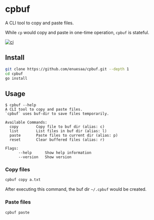 # cpbuf
A CLI tool to copy and paste files. 

While `cp` would copy and paste in one-time operation, `cpbuf` is stateful.

[![ci](https://github.com/enuesaa/cpbuf/actions/workflows/ci.yaml/badge.svg)](https://github.com/enuesaa/cpbuf/actions/workflows/ci.yaml)


## Install
```bash
git clone https://github.com/enuesaa/cpbuf.git --depth 1
cd cpbuf
go install
```

## Usage
```console
$ cpbuf --help
A CLI tool to copy and paste files.
`cpbuf` uses buf-dir to save files temporarily.

Available Commands:
  copy        Copy file to buf dir (alias: c)
  list        List files in buf dir (alias: l)
  paste       Paste files to current dir (alias: p)
  reset       Clear buffered files (alias: r)

Flags:
      --help      Show help information
      --version   Show version
```

### Copy files
```bash
cpbuf copy a.txt
```

After executing this command, the buf dir `~/.cpbuf` would be created.

### Paste files
```bash
cpbuf paste
```
